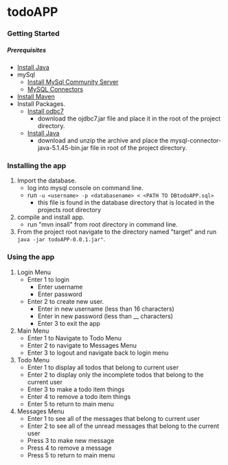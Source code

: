 # todoAPP
### Getting Started
##### Prerequisites
* [Install Java](https://www.java.com/en/download/help/download_options.xml)
* mySql
  * [Install MySql Community Server](https://dev.mysql.com/downloads/mysql/)
  * [MySQL Connectors](https://dev.mysql.com/downloads/connector/j/) 
* [Install Maven](https://maven.apache.org/download.cgi)
* Install Packages.
  * [Install odbc7](http://www.oracle.com/technetwork/database/features/jdbc/jdbc-drivers-12c-download-1958347.html) 
    * download the ojdbc7.jar file and place it in the root of the project directory. 
  * [Install Java](http://www.oracle.com/technetwork/java/javase/downloads/index.html)
    * download and unzip the archive and place the mysql-connector-java-5.1.45-bin.jar file in root
    of the project directory.
### Installing the app
1. Import the database.
   * log into mysql console on command line.
   * run `-u <username> -p <databasename> < <PATH TO DBtodoAPP.sql> `
      * this file is found in the database directory that is located in the projects root directory
2. compile and install app.
    * run "mvn insall" from root directory in command line.
3. From the project root navigate to the directory named "target" and run ` java -jar todoAPP-0.0.1.jar" `.
### Using the app
1. Login Menu
    * Enter 1 to login 
        * Enter username
        * Enter password
    * Enter 2 to create new user.
        * Enter in new username (less than 16 characters)
        * Enter in new password (less than __ characters)
        * Enter 3 to exit the app
2. Main Menu
    * Enter 1 to Navigate to Todo Menu
    * Enter 2 to navigate to Messages Menu
    * Enter 3 to logout and navigate back to login menu
3. Todo Menu
    * Enter 1 to display all todos that belong to current user
    * Enter 2 to display only the incomplete todos that belong to the current user
    * Enter 3 to make a todo item things
    * Enter 4 to remove a todo item things
    * Enter 5 to return to main menu
4. Messages Menu
    * Enter 1 to see all of the messages that belong to current user
    * Enter 2 to see all of the unread messages that belong to the current user
    * Press 3 to make new message 
    * Press 4 to remove a message
    * Press 5 to return to main menu

